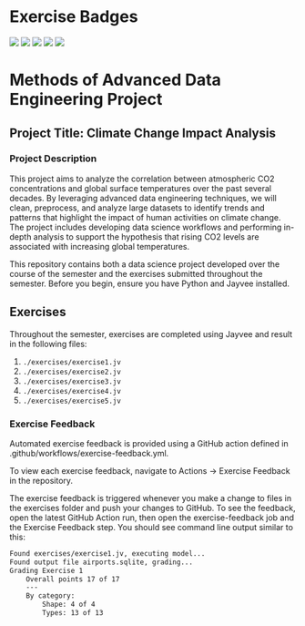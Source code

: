 # Exercise Badges

![](https://byob.yarr.is/kimiasedighi/made-template/score_ex1) ![](https://byob.yarr.is/kimiasedighi/made-template/score_ex2) ![](https://byob.yarr.is/kimiasedighi/made-template/score_ex3) ![](https://byob.yarr.is/kimiasedighi/made-template/score_ex4) ![](https://byob.yarr.is/kimiasedighi/made-template/score_ex5)

# Methods of Advanced Data Engineering Project
## Project Title: Climate Change Impact Analysis
### Project Description
This project aims to analyze the correlation between atmospheric CO2 concentrations and global surface temperatures over the past several decades. By leveraging advanced data engineering techniques, we will clean, preprocess, and analyze large datasets to identify trends and patterns that highlight the impact of human activities on climate change. The project includes developing data science workflows and performing in-depth analysis to support the hypothesis that rising CO2 levels are associated with increasing global temperatures.

This repository contains both a data science project developed over the course of the semester and the exercises submitted throughout the semester. Before you begin, ensure you have Python and Jayvee installed.

## Exercises
Throughout the semester, exercises are completed using Jayvee and result in the following files:

1. `./exercises/exercise1.jv`
2. `./exercises/exercise2.jv`
3. `./exercises/exercise3.jv`
4. `./exercises/exercise4.jv`
5. `./exercises/exercise5.jv`

### Exercise Feedback
Automated exercise feedback is provided using a GitHub action defined in .github/workflows/exercise-feedback.yml.

To view each exercise feedback, navigate to Actions -> Exercise Feedback in the repository.

The exercise feedback is triggered whenever you make a change to files in the exercises folder and push your changes to GitHub. To see the feedback, open the latest GitHub Action run, then open the exercise-feedback job and the Exercise Feedback step. You should see command line output similar to this:

```sh
Found exercises/exercise1.jv, executing model...
Found output file airports.sqlite, grading...
Grading Exercise 1
	Overall points 17 of 17
	---
	By category:
		Shape: 4 of 4
		Types: 13 of 13
```

